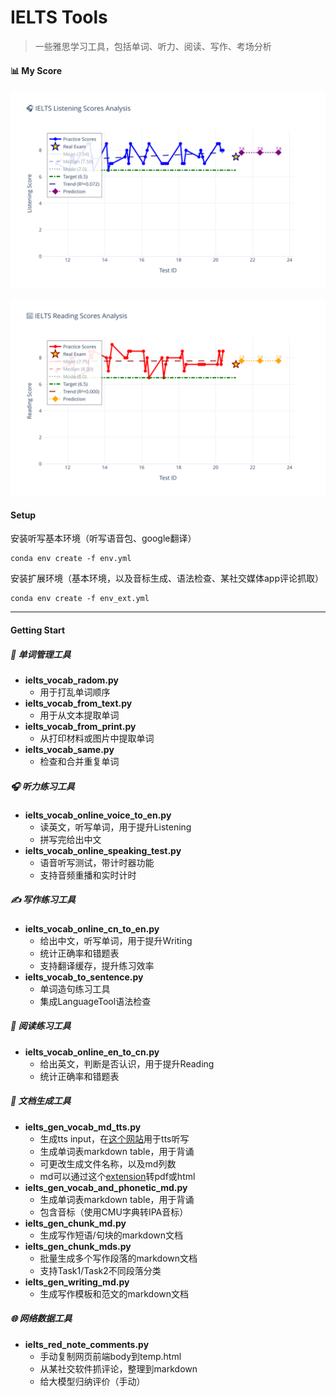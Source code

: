 # IELTS Tools

> 一些雅思学习工具，包括单词、听力、阅读、写作、考场分析

#### 📊 My Score


![Listening Scores](./html/listening_scores.svg)


![Reading Scores](./html/reading_scores.svg)


#### Setup
安装听写基本环境（听写语音包、google翻译）
```shell
conda env create -f env.yml
```
安装扩展环境（基本环境，以及音标生成、语法检查、某社交媒体app评论抓取）
```shell
conda env create -f env_ext.yml
```

---
#### Getting Start

##### 📝 单词管理工具
- **ielts_vocab_radom.py**
    - 用于打乱单词顺序
- **ielts_vocab_from_text.py**
    - 用于从文本提取单词
- **ielts_vocab_from_print.py**
    - 从打印材料或图片中提取单词
- **ielts_vocab_same.py**
    - 检查和合并重复单词

##### 🎧 听力练习工具
- **ielts_vocab_online_voice_to_en.py**
    - 读英文，听写单词，用于提升Listening
    - 拼写完给出中文
- **ielts_vocab_online_speaking_test.py**
    - 语音听写测试，带计时器功能
    - 支持音频重播和实时计时

##### ✍️ 写作练习工具
- **ielts_vocab_online_cn_to_en.py**
    - 给出中文，听写单词，用于提升Writing
    - 统计正确率和错题表
    - 支持翻译缓存，提升练习效率
- **ielts_vocab_to_sentence.py**
    - 单词造句练习工具
    - 集成LanguageTool语法检查

##### 📖 阅读练习工具
- **ielts_vocab_online_en_to_cn.py**
    - 给出英文，判断是否认识，用于提升Reading
    - 统计正确率和错题表

##### 📄 文档生成工具
- **ielts_gen_vocab_md_tts.py**
    - 生成tts input，在[这个网站](https://ttsreader.com/player/)用于tts听写
    - 生成单词表markdown table，用于背诵
    - 可更改生成文件名称，以及md列数
    - md可以通过这个[extension](https://marketplace.visualstudio.com/items?itemName=shd101wyy.markdown-preview-enhanced)转pdf或html
- **ielts_gen_vocab_and_phonetic_md.py**
    - 生成单词表markdown table，用于背诵
    - 包含音标（使用CMU字典转IPA音标）
- **ielts_gen_chunk_md.py**
    - 生成写作短语/句块的markdown文档
- **ielts_gen_chunk_mds.py**
    - 批量生成多个写作段落的markdown文档
    - 支持Task1/Task2不同段落分类
- **ielts_gen_writing_md.py**
    - 生成写作模板和范文的markdown文档

##### 🌐 网络数据工具
- **ielts_red_note_comments.py**
    - 手动复制网页前端body到temp.html
    - 从某社交软件抓评论，整理到markdown
    - 给大模型归纳评价（手动）
